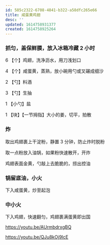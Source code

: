 ```yaml
---
id: 585c2322-6708-4841-b322-a58dfc265e66
title: 咸蛋黄鸡翅
desc: ''
updated: 1614758931377
created: 1614758925264
---
```


### 抓匀，盖保鲜膜，放入冰箱冷藏 2 小时

6 【个】鸡翅，洗净沥水，用刀浅划口

4 【个】咸蛋黄，蒸熟，放小碗用勺或叉碾成细沙

2 【勺】料酒

3 【勺】生抽

1 【小勺】盐

1 【块】【一节拇指】大小的姜，切平，拍散

### 炸

取出鸡翅裹上干淀粉，静置 3 分钟，防止炸时脱粉

取一点粉放入油锅，如果粉快速散开，开炸

鸡翅表面金黄，勺敲上去脆脆的，捞出控油

### 锅留底油，小火

下入咸蛋黄，炒至起泡

### 中小火

下入鸡翅，快速翻匀，鸡翅裹满蛋黄即出国

https://youtu.be/AUrmbdrxgBQ

https://youtu.be/QJu8kOj9IcE
